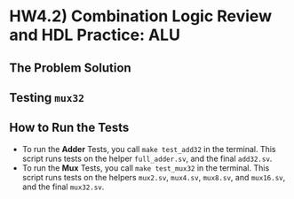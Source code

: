 # HW4.2) Combination Logic Review and HDL Practice: ALU
## The Problem Solution

## Testing `mux32`

## How to Run the Tests
* To run the **Adder** Tests, you call `make test_add32` in the terminal. This script runs tests on the helper `full_adder.sv`, and the final `add32.sv`.
* To run the **Mux** Tests, you call `make test_mux32` in the terminal. This script runs tests on the helpers `mux2.sv`, `mux4.sv`, `mux8.sv`, and `mux16.sv`, and the final `mux32.sv`.